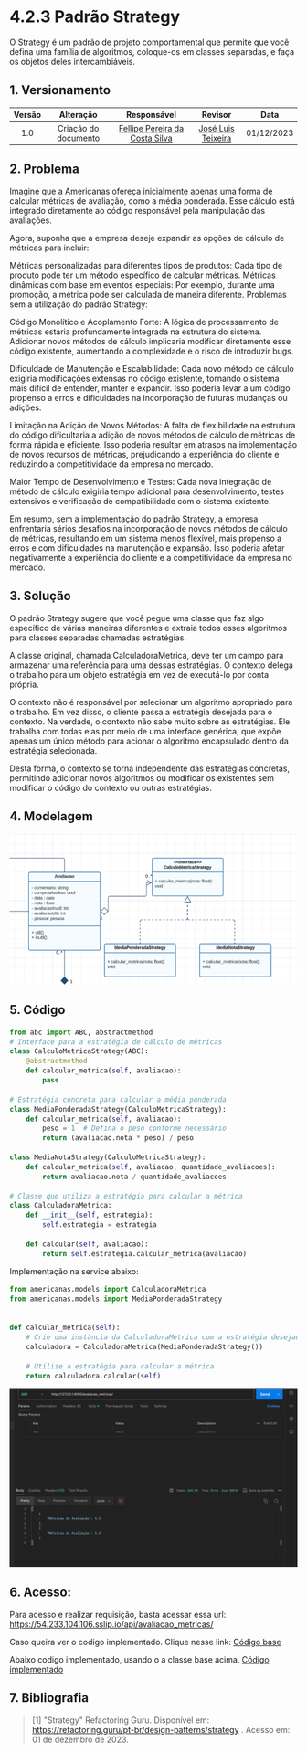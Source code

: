 # 4.2.3 Padrão Strategy

O Strategy é um padrão de projeto comportamental que permite que você defina uma família de algoritmos, coloque-os em classes separadas, e faça os objetos deles intercambiáveis.

## 1. Versionamento

| Versão |                      Alteração                      |    Responsável     |      Revisor       | Data  |
| :----: | :-------------------------------------------------: | :----------------: | :----------------: | :---: |
|  1.0   |  Criação do documento   | [Fellipe Pereira da Costa Silva](https://github.com/fellipepcs)  | [José Luis Teixeira](https://github.com/joseluis-rt) | 01/12/2023 |


## 2. Problema

Imagine que a Americanas ofereça inicialmente apenas uma forma de calcular métricas de avaliação, como a média ponderada. Esse cálculo está integrado diretamente ao código responsável pela manipulação das avaliações.

Agora, suponha que a empresa deseje expandir as opções de cálculo de métricas para incluir:

Métricas personalizadas para diferentes tipos de produtos: Cada tipo de produto pode ter um método específico de calcular métricas.
Métricas dinâmicas com base em eventos especiais: Por exemplo, durante uma promoção, a métrica pode ser calculada de maneira diferente.
Problemas sem a utilização do padrão Strategy:

Código Monolítico e Acoplamento Forte: A lógica de processamento de métricas estaria profundamente integrada na estrutura do sistema. Adicionar novos métodos de cálculo implicaria modificar diretamente esse código existente, aumentando a complexidade e o risco de introduzir bugs.

Dificuldade de Manutenção e Escalabilidade: Cada novo método de cálculo exigiria modificações extensas no código existente, tornando o sistema mais difícil de entender, manter e expandir. Isso poderia levar a um código propenso a erros e dificuldades na incorporação de futuras mudanças ou adições.

Limitação na Adição de Novos Métodos: A falta de flexibilidade na estrutura do código dificultaria a adição de novos métodos de cálculo de métricas de forma rápida e eficiente. Isso poderia resultar em atrasos na implementação de novos recursos de métricas, prejudicando a experiência do cliente e reduzindo a competitividade da empresa no mercado.

Maior Tempo de Desenvolvimento e Testes: Cada nova integração de método de cálculo exigiria tempo adicional para desenvolvimento, testes extensivos e verificação de compatibilidade com o sistema existente.

Em resumo, sem a implementação do padrão Strategy, a empresa enfrentaria sérios desafios na incorporação de novos métodos de cálculo de métricas, resultando em um sistema menos flexível, mais propenso a erros e com dificuldades na manutenção e expansão. Isso poderia afetar negativamente a experiência do cliente e a competitividade da empresa no mercado.

## 3. Solução

O padrão Strategy sugere que você pegue uma classe que faz algo específico de várias maneiras diferentes e extraia todos esses algoritmos para classes separadas chamadas estratégias.

A classe original, chamada CalculadoraMetrica, deve ter um campo para armazenar uma referência para uma dessas estratégias. O contexto delega o trabalho para um objeto estratégia em vez de executá-lo por conta própria.

O contexto não é responsável por selecionar um algoritmo apropriado para o trabalho. Em vez disso, o cliente passa a estratégia desejada para o contexto. Na verdade, o contexto não sabe muito sobre as estratégias. Ele trabalha com todas elas por meio de uma interface genérica, que expõe apenas um único método para acionar o algoritmo encapsulado dentro da estratégia selecionada.

Desta forma, o contexto se torna independente das estratégias concretas, permitindo adicionar novos algoritmos ou modificar os existentes sem modificar o código do contexto ou outras estratégias.

## 4. Modelagem
![Alt text](../img/padrao_strategy2.png)

## 5. Código

```python
from abc import ABC, abstractmethod
# Interface para a estratégia de cálculo de métricas
class CalculoMetricaStrategy(ABC):
    @abstractmethod
    def calcular_metrica(self, avaliacao):
        pass

# Estratégia concreta para calcular a média ponderada
class MediaPonderadaStrategy(CalculoMetricaStrategy):
    def calcular_metrica(self, avaliacao):
        peso = 1  # Defina o peso conforme necessário
        return (avaliacao.nota * peso) / peso
    
class MediaNotaStrategy(CalculoMetricaStrategy):
    def calcular_metrica(self, avaliacao, quantidade_avaliacoes):
        return avaliacao.nota / quantidade_avaliacoes

# Classe que utiliza a estratégia para calcular a métrica
class CalculadoraMetrica:
    def __init__(self, estrategia):
        self.estrategia = estrategia

    def calcular(self, avaliacao):
        return self.estrategia.calcular_metrica(avaliacao)

```
Implementação na service abaixo:

```python 
from americanas.models import CalculadoraMetrica
from americanas.models import MediaPonderadaStrategy


def calcular_metrica(self):
    # Crie uma instância da CalculadoraMetrica com a estratégia desejada
    calculadora = CalculadoraMetrica(MediaPonderadaStrategy())

    # Utilize a estratégia para calcular a métrica
    return calculadora.calcular(self)
```

![Alt text](../img/requisicao_strategy2.png)

## 6. Acesso:

Para acesso e realizar requisição, basta acessar essa url:
https://54.233.104.106.sslip.io/api/avaliacao_metricas/

Caso queira ver o codigo implementado. Clique nesse link: 
[Código base](../../backend/strategy/base_strategy.py)

Abaixo codigo implementado, usando o a classe base acima.
[Código implementado](../../backend/americanas/services/AvaliacaoService.py)

## 7. Bibliografia

> [1] "Strategy" Refactoring Guru. Disponível em: https://refactoring.guru/pt-br/design-patterns/strategy . Acesso em: 01 de dezembro de 2023.
